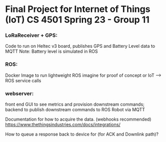 # Final Project for Internet of Things (IoT) CS 4501 Spring 23 - Group 11

### LoRaReceiver + GPS: 
Code to run on Heltec v3 board, publishes GPS and Battery Level data to MQTT
    Note: Battery level is simulated in ROS

### ROS: 
Docker Image to run lightweight ROS imagine for proof of concept or IoT --> ROS service calls

### webserver:
front end GUI to see metrics and provision downstream commands; backend to publish downstream commands to ROS Robot via MQTT  

Documentation for how to acquire the data. (webhooks recommended)
https://www.thethingsindustries.com/docs/integrations/

How to queue a response back to device for (for ACK and Downlink path)?
